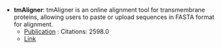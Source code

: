 - **tmAligner**: tmAligner is an online alignment tool for transmembrane proteins, allowing users to paste or upload sequences in FASTA format for alignment.
	- [Publication](https://doi.org/10.1093/nar/gki524) : Citations: 2598.0
	- [Link](http://skuastk.org/tmaligner/)
